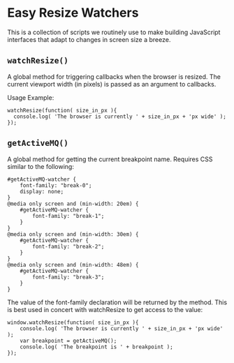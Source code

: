 # Easy Resize Watchers

This is a collection of scripts we routinely use to make building JavaScript interfaces that adapt to changes in screen size a breeze.

## `watchResize()`

A global method for triggering callbacks when the browser is resized. The current viewport width (in pixels) is passed as an argument to callbacks.

Usage Example:

	watchResize(function( size_in_px ){
	  console.log( 'The browser is currently ' + size_in_px + 'px wide' );
	});

## `getActiveMQ()`

A global method for getting the current breakpoint name. Requires CSS similar to the following:

	#getActiveMQ-watcher {
		font-family: "break-0";
		display: none;
	}
	@media only screen and (min-width: 20em) {
		#getActiveMQ-watcher {
			font-family: "break-1";
		}
	}
	@media only screen and (min-width: 30em) {
		#getActiveMQ-watcher {
			font-family: "break-2";
		}
	}
	@media only screen and (min-width: 48em) {
		#getActiveMQ-watcher {
			font-family: "break-3";
	 	}
	}

The value of the font-family declaration will be returned by the method. This is best used in concert with watchResize to get access to the value:

	window.watchResize(function( size_in_px ){
		console.log( 'The browser is currently ' + size_in_px + 'px wide' );
		var breakpoint = getActiveMQ();
		console.log( 'The breakpoint is ' + breakpoint );
	});